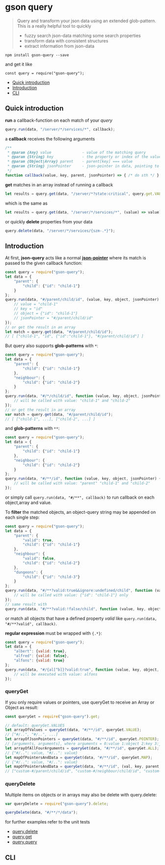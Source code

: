# gson query

> Query and transform your json data using an extended glob-pattern. This is a really helpful tool to quickly
>
> - fuzzy search json-data matching some search properties
> - transform data with consistent structures
> - extract information from json-data

`npm install gson-query --save`

and get it like

`const query = require("gson-query");`


- [Quick introduction](#quick-introduction)
- [Introduction](#introduction)
- [CLI](#cli)


## Quick introduction

**run** a callback-function on each match of your _query_

```js
query.run(data, "/server/*/services/*", callback);
```

a **callback** receives the following arguments

```js
/**
 * @param {Any} value              - value of the matching query
 * @param {String} key             - the property or index of the value
 * @param {Object|Array} parent    - parent[key] === value
 * @param {String} jsonPointer     - json-pointer in data, pointing to value
 */
function callback(value, key, parent, jsonPointer) => { /* do sth */ }
```

**get** matches in an array instead of running a callback

```js
let results = query.get(data, "/server/*?state:critical", query.get.VALUE); // or POINTER or ALL
```

which is the same as

```js
let results = query.get(data, "/server/*/services/*", (value) => value);
```

or quickly **delete** properties from your data

```js
query.delete(data, "/server/*/services/{szm-.*}");
```


## Introduction

At first, **json-query** acts like a normal [**json-pointer**](https://github.com/sagold/json-pointer) where its match
is passed to the given callback function:

```js
const query = require("gson-query");
let data = {
    "parent": {
        "child": {"id": "child-1"}
    }
};
query.run(data, "#/parent/child/id", (value, key, object, jsonPointer) => {
    // value = "child-1"
    // key = "id"
    // object = {"id": "child-1"}
    // jsonPointer = "#/parent/child/id"
});
// or get the result in an array
let match = query.get(data, "#/parent/child/id");
// [ ["child-1", "id", {"id":"child-1"}, "#/parent/child/id"] ]
```


But query also supports **glob-patterns** with `*`:

```js
const query = require("gson-query");
let data = {
    "parent": {
        "child": {"id": "child-1"}
    },
    "neighbour": {
        "child": {"id": "child-2"}
    }
};
query.run(data, "#/*/child/id", function (value, key, object, jsonPointer) {
    // will be called with value: "child-1" and "child-2"
});
// or get the result in an array
var match = query.get(data, "#/parent/child/id");
// [ ["child-1", ...], ["child-2", ...] ]
```

and **glob-patterns** with `**`:

```js
const query = require("gson-query");
let data = {
    "parent": {
        "child": {"id": "child-1"}
    },
    "neighbour": {
        "child": {"id": "child-2"}
    }
};
query.run(data, "#/**/id", function (value, key, object, jsonPointer) {
    // will be called with value: "parent" "child-1" and "child-2"
});
```

or simply call `query.run(data, "#/**", callback)` to run callback on each object,array and value.


To **filter** the matched objects, an object-query string may be appended on each single step:

```js
const query = require("gson-query");
let data = {
    "parent": {
        "valid": true,
        "child": {"id": "child-1"}
    },
    "neighbour": {
        "valid": false,
        "child": {"id": "child-2"}
    },
    "dungeons": {
        "child": {"id": "child-3"}
    }
};
query.run(data, "#/**?valid:true&&ignore:undefined/child", function (value, key, object, jsonPointer) {
    // will be called with value: {"id": "child-1"} only
});
// same result with
query.run(data, "#/**?valid:!false/child", function (value, key, object, jsonPointer) { // ...
```

or match all objects that have a defined property _valid_ like `query.run(data, "#/**?valid", callback)`.



**regular expression** must be wrapped with `{.*}`:

```js
const query = require("gson-query");
let data = {
    "albert": {valid: true},
    "alfred": {valid: false},
    "alfons": {valid: true}
};
query.run(data, "#/{al[^b]}?valid:true", function (value, key, object, jsonPointer) {
    // will be executed with value: alfons
});
```


### queryGet

If you only require values or pointers, use queryGet to receive an Array or Object as result:

```js
const queryGet = require("gson-query").get;

// default: queryGet.VALUES
let arrayOfValues = queryGet(data, "#/**/id", queryGet.VALUE);
// ["#/..", "#/..", ...]
let arrayOfJsonPointers = queryGet(data, "#/**/id", queryGet.POINTER);
// [arguments, arguments], where arguments = 0:value 1:object 2:key 3:jsonPointer
let arrayOfAllFourArguments = queryGet(data, "#/**/id", queryGet.ALL);
// {"#/..": value, "#/..": value}
let mapOfPointersAndData = queryGet(data, "#/**/id", queryGet.MAP);
// {"#/..": value, "#/..": value}
let mapOfPointersAndData = queryGet(data, "#/**/id", (val, key, parent, pointer) => `custom-${pointer}`);
// ["custom-#/parent/child/id", "custom-#/neighbour/child/id", "custom-#/dungeons/child/id"]
```


### queryDelete

Multiple items on objects or in arrays may also be delete with query.delete:

```js
var queryDelete = require("gson-query").delete;

queryDelete(data, "#/**/*/data");
```


for further examples refer to the unit tests

- [query.delete](https://github.com/sagold/json-query/blob/master/test/unit/queryDelete.test.js)
- [query.get](https://github.com/sagold/json-query/blob/master/test/unit/queryGet.test.js)
- [query.query](https://github.com/sagold/json-query/blob/master/test/unit/query.test.js)


## CLI




